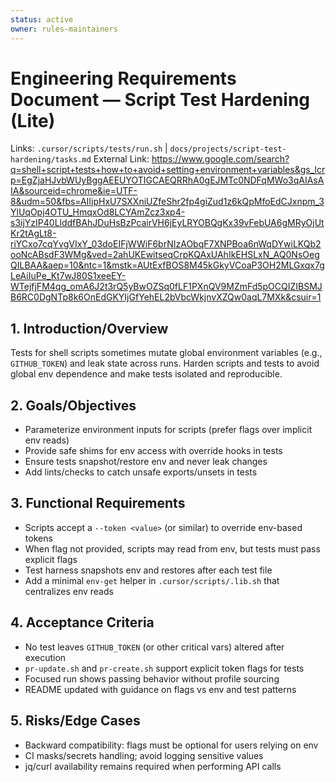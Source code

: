 ```yaml
---
status: active
owner: rules-maintainers
---
```


# Engineering Requirements Document — Script Test Hardening (Lite)

Links: `.cursor/scripts/tests/run.sh` | `docs/projects/script-test-hardening/tasks.md`
External Link: https://www.google.com/search?q=shell+script+tests+how+to+avoid+setting+environment+variables&gs_lcrp=EgZjaHJvbWUyBggAEEUYOTIGCAEQRRhA0gEJMTc0NDFqMWo3qAIAsAIA&sourceid=chrome&ie=UTF-8&udm=50&fbs=AIIjpHxU7SXXniUZfeShr2fp4giZud1z6kQpMfoEdCJxnpm_3YlUqOpj4OTU_HmqxOd8LCYAmZcz3xp4-s3ijYzIP40LlddfBAhJDuHsBzPcairVH6jEyLRYOBQgKx39vFebUA6gMRyOjUtKr2tAgLt8-riYCxo7cqYvgVIxY_03doEIFjWWiF6brNIzAObqF7XNPBoa6nWqDYwiLKQb2ooNcABsdF3WMg&ved=2ahUKEwitseqCrpKQAxUAhIkEHSLxN_AQ0NsOegQILBAA&aep=10&ntc=1&mstk=AUtExfBOS8M45kGkyVCoaP3OH2MLGxqx7gLeAiIuPe_Kt7wJ80S1xeeEY-WTejfjFM4qg_omA6J2t3rQ5yBwOZSq0fLF1PXnQV9MZmFd5pOCQIZIBSMJB6RC0DgNTp8k6OnEdGKYIjGfYehEL2bVbcWkjnvXZQw0aqL7MXk&csuir=1

## 1. Introduction/Overview

Tests for shell scripts sometimes mutate global environment variables (e.g., `GITHUB_TOKEN`) and leak state across runs. Harden scripts and tests to avoid global env dependence and make tests isolated and reproducible.

## 2. Goals/Objectives

- Parameterize environment inputs for scripts (prefer flags over implicit env reads)
- Provide safe shims for env access with override hooks in tests
- Ensure tests snapshot/restore env and never leak changes
- Add lints/checks to catch unsafe exports/unsets in tests

## 3. Functional Requirements

- Scripts accept a `--token <value>` (or similar) to override env-based tokens
- When flag not provided, scripts may read from env, but tests must pass explicit flags
- Test harness snapshots env and restores after each test file
- Add a minimal `env-get` helper in `.cursor/scripts/.lib.sh` that centralizes env reads

## 4. Acceptance Criteria

- No test leaves `GITHUB_TOKEN` (or other critical vars) altered after execution
- `pr-update.sh` and `pr-create.sh` support explicit token flags for tests
- Focused run shows passing behavior without profile sourcing
- README updated with guidance on flags vs env and test patterns

## 5. Risks/Edge Cases

- Backward compatibility: flags must be optional for users relying on env
- CI masks/secrets handling; avoid logging sensitive values
- jq/curl availability remains required when performing API calls
